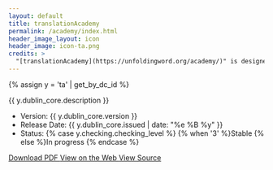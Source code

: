 ```yaml
---
layout: default
title: translationAcademy
permalink: /academy/index.html
header_image_layout: icon
header_image: icon-ta.png
credits: >
  "[translationAcademy](https://unfoldingword.org/academy/)" is designed by unfoldingWord and developed by the [Door43 World Missions Community](https://door43.org/) made available under a [Creative Commons Attribution-ShareAlike 4.0 International](https://creativecommons.org/licenses/by-sa/4.0/) license.
---
```


{% assign y = 'ta' | get_by_dc_id %}
<p>{{ y.dublin_core.description }}</p>

<ul>
 <li>Version: {{ y.dublin_core.version }}</li>
 <li>Release Date: {{ y.dublin_core.issued | date: "%e %B %y" }}</li>
 <li>Status: {% case y.checking.checking_level %}
{% when '3' %}Stable {% else %}In progress
{% endcase %}</li>
</ul>

<div class="text-center">
 <p>
  <a class="btn btn-dark btn-sm" href="http://cdn.door43.org/en/ta/v{{ y.dublin_core.version }}/pdf/en_ta_v{{ y.dublin_core.version }}.pdf" title="tA Version {{ y.dublin_core.version }} PDF">
   <i class="fa fa-file-pdf-o"></i> Download PDF
  </a>
  <a class="btn btn-dark btn-sm" href="https://door43.org/u/Door43/en_ta/eccd2b1a6f/index.html" title="tA Version {{ y.dublin_core.version }} Web">
   <i class="fa fa-globe"></i> View on the Web
  </a>
  <a class="btn btn-dark btn-sm" href="{{ y.dublin_core.url }}" title="tA Version {{ y.dublin_core.version }} Source">
   <i class="fa fa-archive"></i> View Source
  </a>
</p>
</div>
